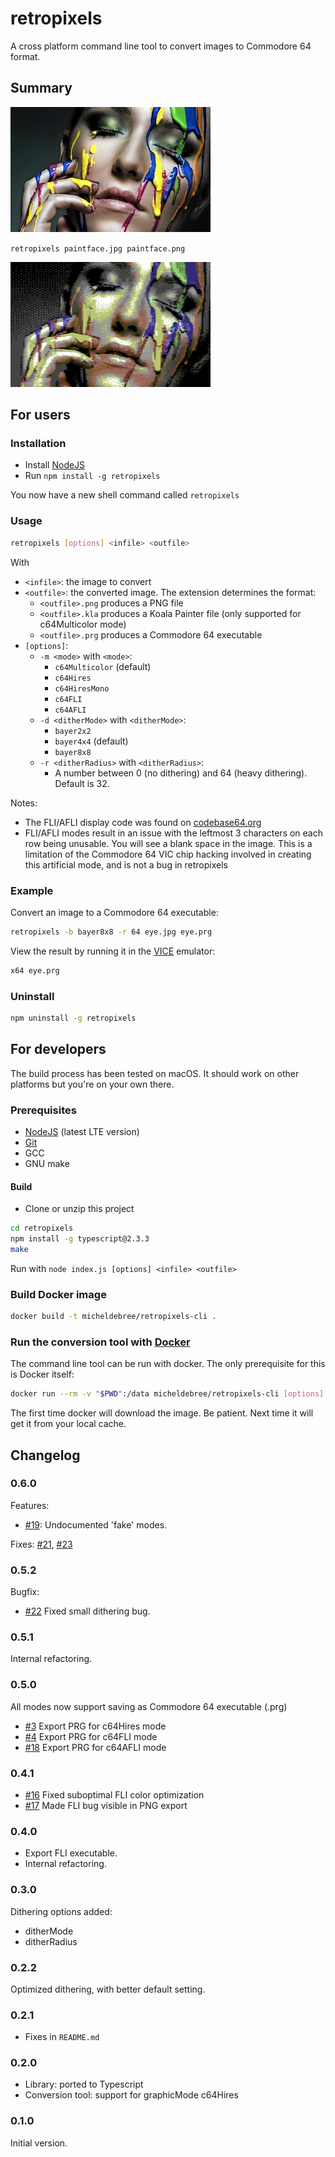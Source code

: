 # retropixels

A cross platform command line tool to convert images to Commodore 64 format.

## Summary

![Input](paintface.jpg)

``retropixels paintface.jpg paintface.png``

![Output](samples/paintface-Multicolor.png)

## For users

### Installation

- Install [NodeJS](https://nodejs.org)
- Run ``npm install -g retropixels``

You now have a new shell command called ``retropixels``

### Usage

```sh
retropixels [options] <infile> <outfile>
```

With

- ``<infile>``: the image to convert
- ``<outfile>``: the converted image. The extension determines the format:
  - ``<outfile>.png`` produces a PNG file
  - ``<outfile>.kla`` produces a Koala Painter file
                      (only supported for c64Multicolor mode)
  - ``<outfile>.prg`` produces a Commodore 64 executable
- ``[options]``:
  - ``-m <mode>`` with ``<mode>``:
    - ``c64Multicolor`` (default)
    - ``c64Hires``
    - ``c64HiresMono``
    - ``c64FLI``
    - ``c64AFLI``
  - ``-d <ditherMode>`` with ``<ditherMode>``:
    - ``bayer2x2``
    - ``bayer4x4`` (default)
    - ``bayer8x8``
  - ``-r <ditherRadius>`` with ``<ditherRadius>``:
    - A number between 0 (no dithering) and 64 (heavy dithering). Default is 32.

Notes:

- The FLI/AFLI display code was found on [codebase64.org](http://codebase64.org/doku.php?id=base:fli_displayer)
- FLI/AFLI modes result in an issue with the leftmost 3 characters on
  each row being unusable.
  You will see a blank space in the image. This is a limitation of the
  Commodore 64 VIC chip hacking
  involved in creating this artificial mode, and is not a bug in retropixels

### Example

Convert an image to a Commodore 64 executable:

```sh
retropixels -b bayer8x8 -r 64 eye.jpg eye.prg
```

View the result by running it in the
[VICE](http://vice-emu.sourceforge.net) emulator:

```sh
x64 eye.prg
```

### Uninstall

```sh
npm uninstall -g retropixels
```

## For developers

The build process has been tested on macOS.
It should work on other platforms but you're on your own there.

### Prerequisites

- [NodeJS](https://nodejs.org) (latest LTE version)
- [Git](https://git-scm.com)
- GCC
- GNU make

#### Build

- Clone or unzip this project

```sh
cd retropixels
npm install -g typescript@2.3.3
make
```

Run with ``node index.js [options] <infile> <outfile>``

### Build Docker image

```sh
docker build -t micheldebree/retropixels-cli .
```

### Run the conversion tool with [Docker](https://www.docker.com)

The command line tool can be run with docker.
The only prerequisite for this is Docker itself:

```sh
docker run --rm -v "$PWD":/data micheldebree/retropixels-cli [options] <infile> <outfile>
```

The first time docker will download the image.
Be patient. Next time it will get it from your local cache.

## Changelog

### 0.6.0

Features:

- [#19](https://github.com/micheldebree/retropixels/issues/19): Undocumented 'fake' modes.

Fixes:
[#21](https://github.com/micheldebree/retropixels/issues/21),
[#23](https://github.com/micheldebree/retropixels/issues/23)

### 0.5.2

Bugfix:

- [#22](https://github.com/micheldebree/retropixels/issues/22)
  Fixed small dithering bug.

### 0.5.1

Internal refactoring.

### 0.5.0

All modes now support saving as Commodore 64 executable (.prg)

- [#3](https://github.com/micheldebree/retropixels/issues/3)
  Export PRG for c64Hires mode
- [#4](https://github.com/micheldebree/retropixels/issues/4)
  Export PRG for c64FLI mode
- [#18](https://github.com/micheldebree/retropixels/issues/18)
  Export PRG for c64AFLI mode

### 0.4.1

- [#16](https://github.com/micheldebree/retropixels/issues/16)
  Fixed suboptimal FLI color optimization
- [#17](https://github.com/micheldebree/retropixels/issues/17)
  Made FLI bug visible in PNG export

### 0.4.0

- Export FLI executable.
- Internal refactoring.

### 0.3.0

Dithering options added:

- ditherMode
- ditherRadius

### 0.2.2

Optimized dithering, with better default setting.

### 0.2.1

- Fixes in ``README.md``

### 0.2.0

- Library: ported to Typescript
- Conversion tool: support for graphicMode c64Hires

### 0.1.0

Initial version.

